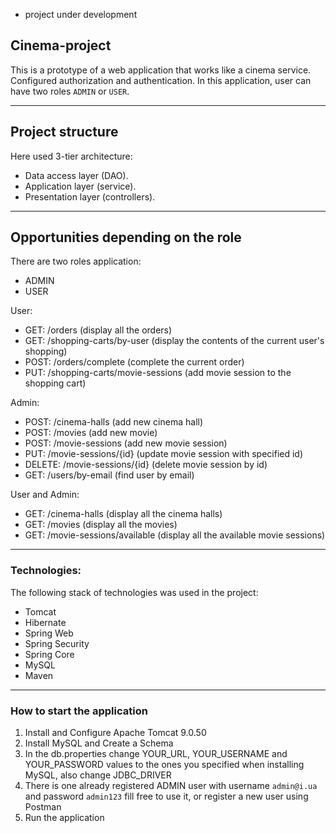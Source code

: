  * project under development

## Cinema-project

This is a prototype of a web application that works like a cinema service. Configured authorization and authentication. 
In this application, user can have two roles `ADMIN` or `USER`.
___

## Project structure

Here used 3-tier architecture:
* Data access layer (DAO).
* Application layer (service).
* Presentation layer (controllers).

___

## Opportunities depending on the role
There are two roles application:
- ADMIN
- USER

User:
* GET: /orders (display all the orders)
* GET: /shopping-carts/by-user (display the contents of the current user's shopping)
* POST: /orders/complete (complete the current order)
* PUT: /shopping-carts/movie-sessions (add movie session to the shopping cart)

Admin:
* POST: /cinema-halls (add new cinema hall)
* POST: /movies (add new movie)
* POST: /movie-sessions (add new movie session)
* PUT: /movie-sessions/{id} (update movie session with specified id)
* DELETE: /movie-sessions/{id} (delete movie session by id)
* GET: /users/by-email (find user by email)

User and Admin:
* GET: /cinema-halls (display all the cinema halls)
* GET: /movies (display all the movies)
* GET: /movie-sessions/available (display all the available movie sessions)
___
### Technologies:
The following stack of technologies was used in the project:

* Tomcat
* Hibernate
* Spring Web
* Spring Security
* Spring Core
* MySQL
* Maven 
___
### How to start the application

1. Install and Configure Apache Tomcat 9.0.50
2. Install MySQL and Create a Schema
3. In the db.properties change YOUR_URL, YOUR_USERNAME and YOUR_PASSWORD values
   to the ones you specified when installing MySQL, also change JDBC_DRIVER
4. There is one already registered ADMIN user with username `admin@i.ua` and password `admin123` fill free to use it, or register a new user using Postman
5. Run the application

